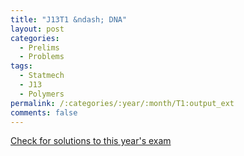 ```yaml
---
title: "J13T1 &ndash; DNA"
layout: post
categories:
  - Prelims
  - Problems
tags:
  - Statmech
  - J13
  - Polymers
permalink: /:categories/:year/:month/T1:output_ext
comments: false
---
```

<object data="2013J1T.pdf" type="application/pdf" width="100%" height="500"></object>
<div class="message"><a href='https://princetonprelim.com/prelim/30/'>Check for solutions to this year's exam</a></div>